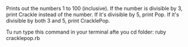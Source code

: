 Prints out the numbers 1 to 100 (inclusive). If the number is divisible by 3, print Crackle instead of the number. If it's divisible by 5, print Pop. If it's divisible by both 3 and 5, print CracklePop.

Tu run type this command in your terminal afte you cd folder: 
ruby cracklepop.rb 
